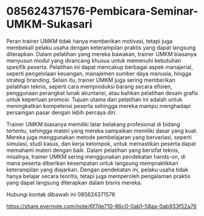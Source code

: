 # 085624371576-Pembicara-Seminar-UMKM-Sukasari
Peran trainer UMKM tidak hanya memberikan motivasi, tetapi juga membekali pelaku usaha dengan keterampilan praktis yang dapat langsung diterapkan. Dalam pelatihan yang mereka bawakan, trainer UMKM biasanya menyusun modul yang dirancang khusus untuk memenuhi kebutuhan spesifik peserta. Pelatihan ini dapat mencakup berbagai aspek manajerial, seperti pengelolaan keuangan, manajemen sumber daya manusia, hingga strategi branding. Selain itu, trainer UMKM juga sering memberikan pelatihan teknis, seperti cara memproduksi barang secara efisien, penggunaan perangkat lunak akuntansi, atau bahkan pelatihan desain grafis untuk keperluan promosi. Tujuan utama dari pelatihan ini adalah untuk meningkatkan kompetensi peserta sehingga mereka mampu menghadapi persaingan pasar dengan lebih percaya diri.

Trainer UMKM biasanya memiliki latar belakang profesional di bidang tertentu, sehingga materi yang mereka sampaikan memiliki dasar yang kuat. Mereka juga menggunakan metode pembelajaran yang bervariasi, seperti simulasi, studi kasus, dan kerja kelompok, untuk memastikan peserta dapat memahami materi dengan baik. Dalam pelatihan yang bersifat teknis, misalnya, trainer UMKM sering menggunakan pendekatan hands-on, di mana peserta diberikan kesempatan untuk langsung mempraktikkan keterampilan yang diajarkan. Dengan pendekatan ini, pelaku usaha tidak hanya belajar secara teoritis, tetapi juga memperoleh pengalaman praktis yang dapat langsung diterapkan dalam bisnis mereka.

Hubungi kontak dibawah ini
085624371576

https://share.evernote.com/note/6f7de710-86c0-0ab1-58aa-0ab933f52a76
